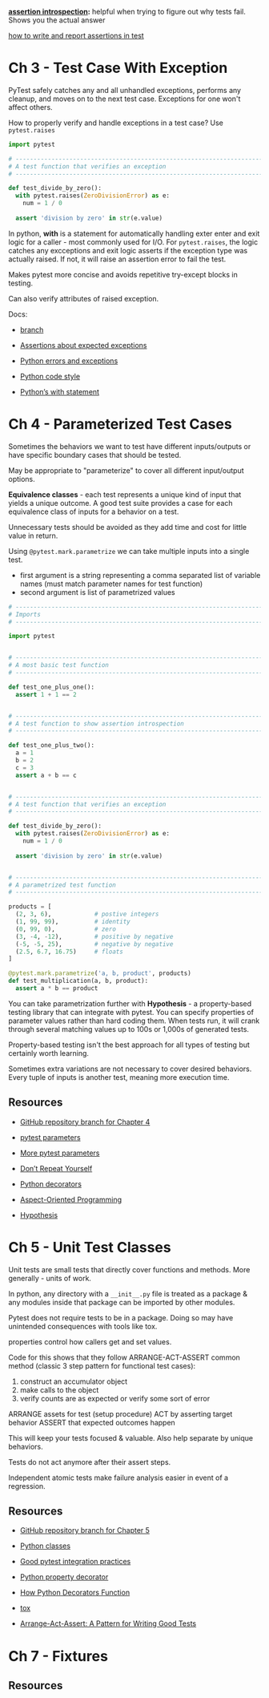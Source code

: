 **[assertion introspection](https://docs.pytest.org/en/latest/how-to/assert.html#assert-details):**  helpful when trying to figure out why tests fail. Shows you the actual answer

[how to write and report assertions in test](https://docs.pytest.org/en/stable/assert.html)

# Ch 3 - Test Case With Exception

PyTest safely catches any and all unhandled exceptions, performs any cleanup, and moves on to the next test case. Exceptions for one won't affect others.

How to properly verify and handle exceptions in a test case? Use `pytest.raises`

```python
import pytest

# --------------------------------------------------------------------------------
# A test function that verifies an exception
# --------------------------------------------------------------------------------

def test_divide_by_zero():
  with pytest.raises(ZeroDivisionError) as e:
    num = 1 / 0
  
  assert 'division by zero' in str(e.value)
```

In python, **with** is a statement for automatically handling exter enter and exit logic for a caller - most commonly used for I/O. For `pytest.raises`, the logic catches any excceptions and exit logic asserts if the exception type was actually raised. If not, it will raise an assertion error to fail the test.

Makes pytest more concise and avoids repetitive try-except blocks in testing.

Can also verify attributes of raised exception.

Docs:

- [branch](https://github.com/AutomationPanda/tau-intro-to-pytest/tree/chapter/03-exceptions)

- [Assertions about expected exceptions](https://docs.pytest.org/en/stable/assert.html#assertions-about-expected-exceptions)

- [Python errors and exceptions](https://docs.python.org/3/tutorial/errors.html)

- [Python code style](https://docs.python-guide.org/writing/style/)

- [Python’s with statement](https://docs.python.org/3/reference/compound_stmts.html#the-with-statement)

# Ch 4 - Parameterized Test Cases

Sometimes the behaviors we want to test have different inputs/outputs or have specific boundary cases that should be tested.

May be appropriate to "parameterize" to cover all different input/output options.

**Equivalence classes** - each test represents a unique kind of input that yields a unique outcome. A good test suite provides a case for each equivalence class of inputs for a behavior on a test.

Unnecessary tests should be avoided as they add time and cost for little value in return.

Using `@pytest.mark.parametrize` we can take multiple inputs into a single test.
- first argument is a string representing a comma separated list of variable names (must match parameter names for test function)
- second argument is list of parametrized values

```python
# --------------------------------------------------------------------------------
# Imports
# --------------------------------------------------------------------------------

import pytest


# --------------------------------------------------------------------------------
# A most basic test function
# --------------------------------------------------------------------------------

def test_one_plus_one():
  assert 1 + 1 == 2


# --------------------------------------------------------------------------------
# A test function to show assertion introspection
# --------------------------------------------------------------------------------

def test_one_plus_two():
  a = 1
  b = 2
  c = 3
  assert a + b == c


# --------------------------------------------------------------------------------
# A test function that verifies an exception
# --------------------------------------------------------------------------------

def test_divide_by_zero():
  with pytest.raises(ZeroDivisionError) as e:
    num = 1 / 0
  
  assert 'division by zero' in str(e.value)


# --------------------------------------------------------------------------------
# A parametrized test function
# --------------------------------------------------------------------------------

products = [
  (2, 3, 6),            # postive integers
  (1, 99, 99),          # identity
  (0, 99, 0),           # zero
  (3, -4, -12),         # positive by negative
  (-5, -5, 25),         # negative by negative
  (2.5, 6.7, 16.75)     # floats
]

@pytest.mark.parametrize('a, b, product', products)
def test_multiplication(a, b, product):
  assert a * b == product
```

You can take parametrization further with **Hypothesis** - a property-based testing library that can integrate with pytest. You can specify properties of parameter values rather than hard coding them. When tests run, it will crank through several matching values up to 100s or 1,000s of generated tests.

Property-based testing isn't the best approach for all types of testing but certainly worth learning.

Sometimes extra variations are not necessary to cover desired behaviors. Every tuple of inputs is another test, meaning more execution time.

## Resources

- [GitHub repository branch for Chapter 4](https://github.com/AutomationPanda/tau-intro-to-pytest/tree/chapter/04-parametrize)

- [pytest parameters](https://docs.pytest.org/en/stable/parametrize.html#parametrize-basics)

- [More pytest parameters](https://docs.pytest.org/en/stable/example/parametrize.html#paramexamples)

- [Don’t Repeat Yourself](https://en.wikipedia.org/wiki/Don%27t_repeat_yourself)

- [Python decorators](https://realpython.com/primer-on-python-decorators/)

- [Aspect-Oriented Programming](https://en.wikipedia.org/wiki/Aspect-oriented_programming)

- [Hypothesis](https://hypothesis.readthedocs.io/en/latest/)

# Ch 5 - Unit Test Classes

Unit tests are small tests that directly cover functions and methods. More generally - units of work.

In python, any directory with a `__init__.py` file is treated as a package & any modules inside that package can be imported by other modules.

Pytest does not require tests to be in a package. Doing so may have unintended consequences with tools like tox.

properties control how callers get and set values.

Code for this shows that they follow ARRANGE-ACT-ASSERT common method (classic 3 step pattern for functional test cases):
1. construct an accumulator object
2. make calls to the object
3. verify counts are as expected or verify some sort of error

ARRANGE assets for test (setup procedure)
ACT by asserting target behavior
ASSERT that expected outcomes happen

This will keep your tests focused & valuable. Also help separate by unique behaviors.

Tests do not act anymore after their assert steps.

Independent atomic tests make failure analysis easier in event of a regression.

## Resources

- [GitHub repository branch for Chapter 5](https://github.com/AutomationPanda/tau-intro-to-pytest/tree/chapter/05-classes)

- [Python classes](https://docs.python.org/3/tutorial/classes.html)

- [Good pytest integration practices](https://docs.pytest.org/en/stable/goodpractices.html)

- [Python property decorator](https://realpython.com/primer-on-python-decorators/)

- [How Python Decorators Function](https://automationpanda.com/2020/10/25/how-python-decorators-function/)

- [tox](https://tox.readthedocs.io/en/latest/)

- [Arrange-Act-Assert: A Pattern for Writing Good Tests](https://automationpanda.com/2020/07/07/arrange-act-assert-a-pattern-for-writing-good-tests/)

# Ch 7 - Fixtures



## Resources


